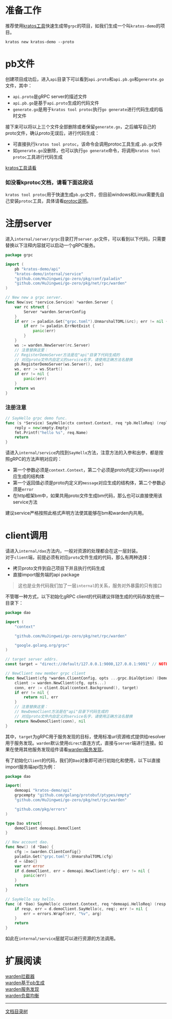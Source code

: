 # 准备工作

推荐使用[kratos工具](kratos-tool.md)快速生成带`grpc`的项目，如我们生成一个叫`kratos-demo`的项目。

```
kratos new kratos-demo --proto
```

# pb文件

创建项目成功后，进入`api`目录下可以看到`api.proto`和`api.pb.go`和`generate.go`文件，其中：

* `api.proto`是gRPC server的描述文件
* `api.pb.go`是基于`api.proto`生成的代码文件
* `generate.go`是用于`kratos tool protoc`执行`go generate`进行代码生成的临时文件

接下来可以将以上三个文件全部删除或者保留`generate.go`，之后编写自己的proto文件，确认proto无误后，进行代码生成：

* 可直接执行`kratos tool protoc`，该命令会调用protoc工具生成`.pb.go`文件
* 如`generate.go`没删除，也可以执行`go generate`命令，将调用`kratos tool protoc`工具进行代码生成

[kratos工具请看](kratos-tool.md)

### 如没看kprotoc文档，请看下面这段话

`kratos tool protoc`用于快速生成`pb.go`文件，但目前windows和Linux需要先自己安装`protoc`工具，具体请看[protoc说明](protoc.md)。

# 注册server

进入`internal/server/grpc`目录打开`server.go`文件，可以看到以下代码，只需要替换以下注释内容就可以启动一个gRPC服务。

```go
package grpc

import (
	pb "kratos-demo/api"
	"kratos-demo/internal/service"
	"github.com/HuJingwei/go-zero/pkg/conf/paladin"
	"github.com/HuJingwei/go-zero/pkg/net/rpc/warden"
)

// New new a grpc server.
func New(svc *service.Service) *warden.Server {
	var rc struct {
		Server *warden.ServerConfig
	}
	if err := paladin.Get("grpc.toml").UnmarshalTOML(&rc); err != nil {
		if err != paladin.ErrNotExist {
			panic(err)
		}
	}
	ws := warden.NewServer(rc.Server)
	// 注意替换这里：
	// RegisterDemoServer方法是在"api"目录下代码生成的
	// 对应proto文件内自定义的service名字，请使用正确方法名替换
	pb.RegisterDemoServer(ws.Server(), svc)
	ws, err := ws.Start()
	if err != nil {
		panic(err)
	}
	return ws
}
```

### 注册注意

```go
// SayHello grpc demo func.
func (s *Service) SayHello(ctx context.Context, req *pb.HelloReq) (reply *empty.Empty, err error) {
	reply = new(empty.Empty)
	fmt.Printf("hello %s", req.Name)
	return
}
```

请进入`internal/service`内找到`SayHello`方法，注意方法的入参和出参，都是按照gRPC的方法声明对应的：

* 第一个参数必须是`context.Context`，第二个必须是proto内定义的`message`对应生成的结构体
* 第一个返回值必须是proto内定义的`message`对应生成的结构体，第二个参数必须是`error`
* 在http框架bm中，如果共用proto文件生成bm代码，那么也可以直接使用该service方法

建议service严格按照此格式声明方法使其能够在bm和warden内共用。

# client调用

请进入`internal/dao`方法内，一般对资源的处理都会在这一层封装。  
对于`client`端，前提必须有对应`proto`文件生成的代码，那么有两种选择：

* 拷贝proto文件到自己项目下并且执行代码生成
* 直接import服务端的api package

> 这也是业务代码我们加了一层`internal`的关系，服务对外暴露的只有接口

不管哪一种方式，以下初始化gRPC client的代码建议伴随生成的代码存放在统一目录下：

```go
package dao

import (
	"context"

	"github.com/HuJingwei/go-zero/pkg/net/rpc/warden"

	"google.golang.org/grpc"
)

// target server addrs.
const target = "direct://default/127.0.0.1:9000,127.0.0.1:9091" // NOTE: example

// NewClient new member grpc client
func NewClient(cfg *warden.ClientConfig, opts ...grpc.DialOption) (DemoClient, error) {
	client := warden.NewClient(cfg, opts...)
	conn, err := client.Dial(context.Background(), target)
	if err != nil {
		return nil, err
	}
	// 注意替换这里：
	// NewDemoClient方法是在"api"目录下代码生成的
	// 对应proto文件内自定义的service名字，请使用正确方法名替换
	return NewDemoClient(conn), nil
}
```

其中，`target`为gRPC用于服务发现的目标，使用标准url资源格式提供给resolver用于服务发现。`warden`默认使用`direct`直连方式，直接与`server`端进行连接。如果在使用其他服务发现组件请看[warden服务发现](warden-resolver.md)。

有了初始化`Client`的代码，我们的`Dao`对象即可进行初始化和使用，以下以直接import服务端api包为例：

```go
package dao

import(
	demoapi "kratos-demo/api"
	grpcempty "github.com/golang/protobuf/ptypes/empty"
	"github.com/HuJingwei/go-zero/pkg/net/rpc/warden"

	"github.com/pkg/errors"
)

type Dao struct{
	demoClient demoapi.DemoClient
}

// New account dao.
func New() (d *Dao) {
	cfg := &warden.ClientConfig{}
	paladin.Get("grpc.toml").UnmarshalTOML(cfg)
	d = &Dao{}
	var err error
	if d.demoClient, err = demoapi.NewClient(cfg); err != nil {
		panic(err)
	}
	return
}

// SayHello say hello.
func (d *Dao) SayHello(c context.Context, req *demoapi.HelloReq) (resp *grpcempty.Empty, err error) {
	if resp, err = d.demoClient.SayHello(c, req); err != nil {
		err = errors.Wrapf(err, "%v", arg)
	}
	return
}
```

如此在`internal/service`层就可以进行资源的方法调用。

# 扩展阅读

[warden拦截器](warden-mid.md)  
[warden基于pb生成](warden-pb.md)  
[warden服务发现](warden-resolver.md)  
[warden负载均衡](warden-balancer.md) 

-------------

[文档目录树](summary.md)
